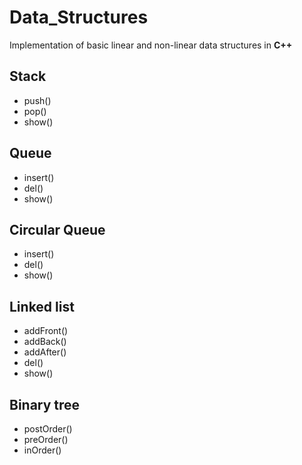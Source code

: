 # Data_Structures
Implementation of basic linear and non-linear data structures in **C++**

## Stack 
  * push()
  * pop()
  * show()
  
## Queue
  * insert()
  * del()
  * show()
  
## Circular Queue
  * insert()
  * del()
  * show()  

## Linked list
  * addFront()
  * addBack()
  * addAfter()
  * del()
  * show()
  
## Binary tree
  * postOrder()
  * preOrder()
  * inOrder()
  
